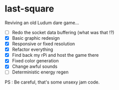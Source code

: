 # last-square

Reviving an old Ludum dare game...

- [ ] Redo the socket data buffering (what was that !?)
- [x] Basic graphic redesign
- [x] Responsive or fixed resolution
- [x] Refactor everything
- [x] Find back my rPi and host the game there
- [x] Fixed color generation
- [x] Change awful sounds
- [ ] Deterministic energy regen

PS : Be careful, that's some unsexy jam code.